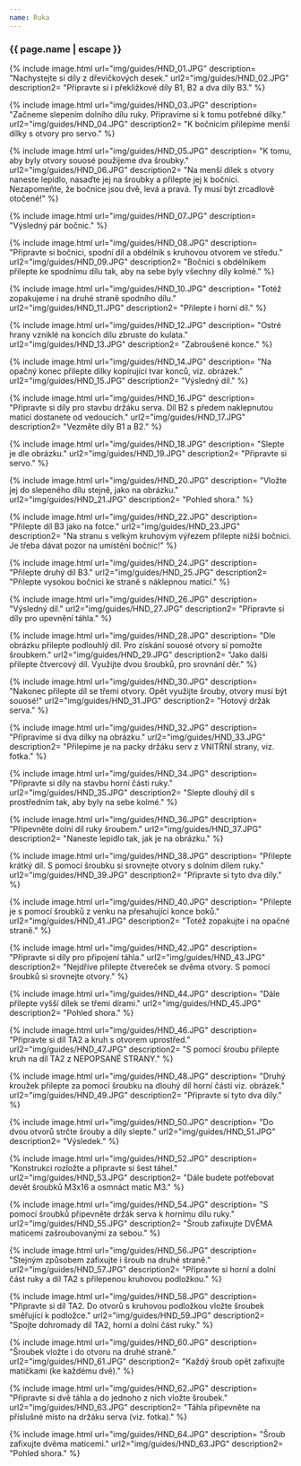 ```yaml
---
name: Ruka
---
```

### {{ page.name | escape }}

{% include image.html 
    url="img/guides/HND_01.JPG" 
    description=
        "Nachystejte si díly z dřevíčkových desek." 
    url2="img/guides/HND_02.JPG" 
    description2=
        "Připravte si i překližkové díly B1, B2 a dva díly B3." 
%}

 {% include image.html 
    url="img/guides/HND_03.JPG" 
    description=
        "Začneme slepením dolního dílu ruky. Připravíme si k tomu potřebné dílky." 
    url2="img/guides/HND_04.JPG" 
    description2=
        "K bočnicím přilepíme menší dílky s otvory pro servo." 
%}

{% include image.html 
    url="img/guides/HND_05.JPG" 
    description=
        "K tomu, aby byly otvory souosé použijeme dva šroubky."
    url2="img/guides/HND_06.JPG" 
    description2=
        "Na menší dílek s otvory naneste lepidlo, nasaďte jej na šroubky a přilepte jej k bočnici. Nezapomeňte, že bočnice jsou dvě, levá a pravá. Ty musí být zrcadlově otočené!" 
 %}

 {% include image.html 
    url="img/guides/HND_07.JPG" 
    description=
        "Výsledný pár bočnic."
 %}

{% include image.html 
    url="img/guides/HND_08.JPG" 
    description=
        "Připravte si bočnici, spodní díl a obdélník s kruhovou otvorem ve středu."
    url2="img/guides/HND_09.JPG" 
    description2=
        "Bočnici s obdélníkem přilepte ke spodnímu dílu tak, aby na sebe byly všechny díly kolmé." 
 %}

 {% include image.html 
    url="img/guides/HND_10.JPG" 
    description=
        "Totéž zopakujeme i na druhé straně spodního dílu."
    url2="img/guides/HND_11.JPG" 
    description2=
        "Přilepte i horní díl." 
 %}

  {% include image.html 
    url="img/guides/HND_12.JPG" 
    description=
        "Ostré hrany vzniklé na koncích dílu zbruste do kulata."
    url2="img/guides/HND_13.JPG" 
    description2=
        "Zabroušené konce." 
 %}

 {% include image.html 
    url="img/guides/HND_14.JPG" 
    description=
        "Na opačný konec přilepte dílky kopírující tvar konců, viz. obrázek."
    url2="img/guides/HND_15.JPG" 
    description2=
        "Výsledný díl." 
 %}

{% include image.html 
    url="img/guides/HND_16.JPG" 
    description=
        "Připravte si díly pro stavbu držáku serva. Díl B2 s předem naklepnutou maticí dostanete od vedoucích."
    url2="img/guides/HND_17.JPG" 
    description2=
        "Vezměte díly B1 a B2." 
 %}
 
 {% include image.html 
    url="img/guides/HND_18.JPG" 
    description=
        "Slepte je dle obrázku."
    url2="img/guides/HND_19.JPG" 
    description2=
        "Připravte si servo." 
 %}

 {% include image.html 
    url="img/guides/HND_20.JPG" 
    description=
        "Vložte jej do slepeného dílu stejně, jako na obrázku."
    url2="img/guides/HND_21.JPG" 
    description2=
        "Pohled shora." 
 %}

 {% include image.html 
    url="img/guides/HND_22.JPG" 
    description=
        "Přilepte díl B3 jako na fotce."
    url2="img/guides/HND_23.JPG" 
    description2=
        "Na stranu s velkým kruhovým výřezem přilepte nižší bočnici. Je třeba dávat pozor na umístění bočnic!" 
 %}

 {% include image.html 
    url="img/guides/HND_24.JPG" 
    description=
        "Přilepte druhý díl B3."
    url2="img/guides/HND_25.JPG" 
    description2=
        "Přilepte vysokou bočnici ke straně s náklepnou maticí." 
 %}

 {% include image.html 
    url="img/guides/HND_26.JPG" 
    description=
        "Výsledný díl."
    url2="img/guides/HND_27.JPG" 
    description2=
        "Připravte si díly pro upevnění táhla." 
 %} 

 {% include image.html 
    url="img/guides/HND_28.JPG" 
    description=
        "Dle obrázku přilepte podlouhlý díl. Pro získání souosé otvory si pomožte šroubkem."
    url2="img/guides/HND_29.JPG" 
    description2=
        "Jako další přilepte čtvercový díl. Využijte dvou šroubků, pro srovnání děr." 
 %}

  {% include image.html 
    url="img/guides/HND_30.JPG" 
    description=
        "Nakonec přilepte díl se třemi otvory. Opět využijte šrouby, otvory musí být souosé!"
    url2="img/guides/HND_31.JPG" 
    description2=
        "Hotový držák serva." 
 %}

 {% include image.html 
    url="img/guides/HND_32.JPG" 
    description=
        "Připravíme si dva dílky na obrázku."
    url2="img/guides/HND_33.JPG" 
    description2=
        "Přilepíme je na packy držáku serv z VNITŘNÍ strany, viz. fotka." 
 %} 

  {% include image.html 
    url="img/guides/HND_34.JPG" 
    description=
        "Připravte si díly na stavbu horní části ruky."
    url2="img/guides/HND_35.JPG" 
    description2=
        "Slepte dlouhý díl s prostředním tak, aby byly na sebe kolmé." 
 %}

 {% include image.html 
    url="img/guides/HND_36.JPG" 
    description=
        "Připevněte dolní díl ruky šroubem."
    url2="img/guides/HND_37.JPG" 
    description2=
        "Naneste lepidlo tak, jak je na obrázku." 
 %}

 {% include image.html 
    url="img/guides/HND_38.JPG" 
    description=
        "Přilepte krátký díl. S pomocí šroubku si srovnejte otvory s dolním dílem ruky."
    url2="img/guides/HND_39.JPG" 
    description2=
        "Připravte si tyto dva díly." 
 %}

 {% include image.html 
    url="img/guides/HND_40.JPG" 
    description=
        "Přilepte je s pomocí šroubků z venku na přesahující konce boků."
    url2="img/guides/HND_41.JPG" 
    description2=
        "Totéž zopakujte i na opačné straně." 
 %}

  {% include image.html 
    url="img/guides/HND_42.JPG" 
    description=
        "Připravte si díly pro připojení táhla."
    url2="img/guides/HND_43.JPG" 
    description2=
        "Nejdříve přilepte čtvereček se dvěma otvory. S pomocí šroubků si srovnejte otvory." 
 %}

 {% include image.html 
    url="img/guides/HND_44.JPG" 
    description=
        "Dále přilepte vyšší dílek se třemi dírami."
    url2="img/guides/HND_45.JPG" 
    description2=
        "Pohled shora." 
 %}

  {% include image.html 
    url="img/guides/HND_46.JPG" 
    description=
        "Připravte si díl TA2 a kruh s otvorem uprostřed."
    url2="img/guides/HND_47.JPG" 
    description2=
        "S pomocí šroubu přilepte kruh na díl TA2 z NEPOPSANÉ STRANY." 
 %}

 {% include image.html 
    url="img/guides/HND_48.JPG" 
    description=
        "Druhý kroužek přilepte za pomocí šroubku na dlouhý díl horní části viz. obrázek."
    url2="img/guides/HND_49.JPG" 
    description2=
        "Připravte si tyto dva díly." 
 %}

 {% include image.html 
    url="img/guides/HND_50.JPG" 
    description=
        "Do dvou otvorů strčte šrouby a díly slepte."
    url2="img/guides/HND_51.JPG" 
    description2=
        "Výsledek." 
 %}

  {% include image.html 
    url="img/guides/HND_52.JPG" 
    description=
        "Konstrukci rozložte a připravte si šest táhel."
    url2="img/guides/HND_53.JPG" 
    description2=
        "Dále budete potřebovat devět šroubků M3x16 a osmnáct matic M3." 
 %}

  {% include image.html 
    url="img/guides/HND_54.JPG" 
    description=
        "S pomocí šroubků připevněte držák serva k hornímu dílu ruky."
    url2="img/guides/HND_55.JPG" 
    description2=
        "Šroub zafixujte DVĚMA maticemi zašroubovanými za sebou." 
 %}

  {% include image.html 
    url="img/guides/HND_56.JPG" 
    description=
        "Stejným způsobem zafixujte i šroub na druhé straně."
    url2="img/guides/HND_57.JPG" 
    description2=
        "Připravte si horní a dolní část ruky a díl TA2 s přilepenou kruhovou podložkou." 
 %}

  {% include image.html 
    url="img/guides/HND_58.JPG" 
    description=
        "Připravte si díl TA2. Do otvorů s kruhovou podložkou vložte šroubek směřující k podložce."
    url2="img/guides/HND_59.JPG" 
    description2=
        "Spojte dohromady díl TA2, horní a dolní část ruky." 
 %}

 {% include image.html 
    url="img/guides/HND_60.JPG" 
    description=
        "Šroubek vložte i do otvoru na druhé straně."
    url2="img/guides/HND_61.JPG" 
    description2=
        "Každý šroub opět zafixujte matičkami (ke každému dvě)." 
 %}

 {% include image.html 
    url="img/guides/HND_62.JPG" 
    description=
        "Připravte si dvě táhla a do jednoho z nich vložte šroubek."
    url2="img/guides/HND_63.JPG" 
    description2=
        "Táhla připevněte na příslušné místo na držáku serva (viz. fotka)." 
 %}

 {% include image.html 
    url="img/guides/HND_64.JPG" 
    description=
        "Šroub zafixujte dvěma maticemi."
    url2="img/guides/HND_63.JPG" 
    description2=
        "Pohled shora." 
 %}
